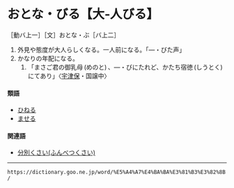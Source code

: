 # おとな・びる【大‐人びる】

［動バ上一］［文］おとな・ぶ［バ上二］
1.  外見や態度が大人らしくなる。一人前になる。「―・びた声」
2.  かなりの年配になる。    
    1.  「まさご君の御乳母 (めのと) 、―・びにたれど、かたち宿徳 (しうとく) にてあり」〈[宇津保](https://dictionary.goo.ne.jp/word/%E5%AE%87%E6%B4%A5%E4%BF%9D%E7%89%A9%E8%AA%9E/#jn-19844)・国譲中〉
        

#### 類語

-   [ひねる](https://dictionary.goo.ne.jp/word/%E9%99%B3%E3%81%AD%E3%82%8B/#jn-186585)
-   [ませる](https://dictionary.goo.ne.jp/word/%E3%81%BE%E3%81%9B%E3%82%8B/#jn-208228)

#### 関連語

-   [分別くさい(ふんべつくさい)](https://dictionary.goo.ne.jp/word/%E5%88%86%E5%88%A5%E8%87%AD%E3%81%84/#jn-197721)

---
`https://dictionary.goo.ne.jp/word/%E5%A4%A7%E4%BA%BA%E3%81%B3%E3%82%8B/`